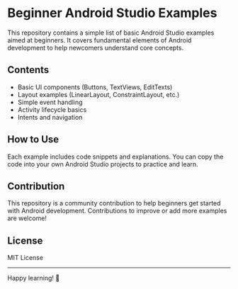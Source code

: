 # Beginner Android Studio Examples

This repository contains a simple list of basic Android Studio examples aimed at beginners. It covers fundamental elements of Android development to help newcomers understand core concepts.

## Contents

- Basic UI components (Buttons, TextViews, EditTexts)
- Layout examples (LinearLayout, ConstraintLayout, etc.)
- Simple event handling
- Activity lifecycle basics
- Intents and navigation

## How to Use

Each example includes code snippets and explanations. You can copy the code into your own Android Studio projects to practice and learn.

## Contribution

This repository is a community contribution to help beginners get started with Android development. Contributions to improve or add more examples are welcome!

## License

MIT License

---

Happy learning! 🚀
